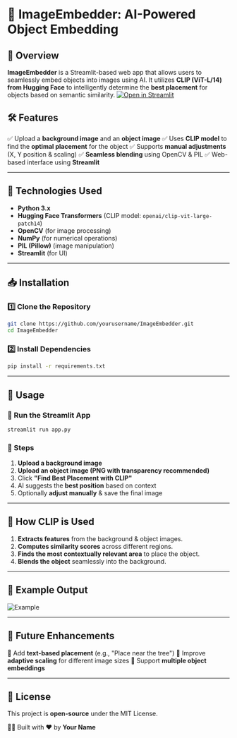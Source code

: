 # 📌 ImageEmbedder: AI-Powered Object Embedding

## 🌟 Overview
**ImageEmbedder** is a Streamlit-based web app that allows users to seamlessly embed objects into images using AI. It utilizes **CLIP (ViT-L/14) from Hugging Face** to intelligently determine the **best placement** for objects based on semantic similarity.
[![Open in Streamlit](https://static.streamlit.io/badges/streamlit_badge_black_white.svg)](https://image-embedder-using-deeplearning.streamlit.app/)


## 🛠 Features
✅ Upload a **background image** and an **object image**
✅ Uses **CLIP model** to find the **optimal placement** for the object
✅ Supports **manual adjustments** (X, Y position & scaling)
✅ **Seamless blending** using OpenCV & PIL
✅ Web-based interface using **Streamlit**

---

## 🚀 Technologies Used
- **Python 3.x**
- **Hugging Face Transformers** (CLIP model: `openai/clip-vit-large-patch14`)
- **OpenCV** (for image processing)
- **NumPy** (for numerical operations)
- **PIL (Pillow)** (image manipulation)
- **Streamlit** (for UI)

---

## 📥 Installation

### 1️⃣ Clone the Repository
```sh
git clone https://github.com/yourusername/ImageEmbedder.git
cd ImageEmbedder
```

### 2️⃣ Install Dependencies
```sh
pip install -r requirements.txt
```

---

## 🎯 Usage

### 🔹 Run the Streamlit App
```sh
streamlit run app.py
```

### 🔹 Steps
1. **Upload a background image**
2. **Upload an object image (PNG with transparency recommended)**
3. Click **"Find Best Placement with CLIP"**
4. AI suggests the **best position** based on context
5. Optionally **adjust manually** & save the final image

---

## 🔬 How CLIP is Used
1. **Extracts features** from the background & object images.
2. **Computes similarity scores** across different regions.
3. **Finds the most contextually relevant area** to place the object.
4. **Blends the object** seamlessly into the background.

---

## 📌 Example Output
![Example](assets/example_output.jpg)

---

## 📌 Future Enhancements
🚀 Add **text-based placement** (e.g., "Place near the tree")
🚀 Improve **adaptive scaling** for different image sizes
🚀 Support **multiple object embeddings**

---

## 📜 License
This project is **open-source** under the MIT License.

👨‍💻 Built with ❤️ by **Your Name**

